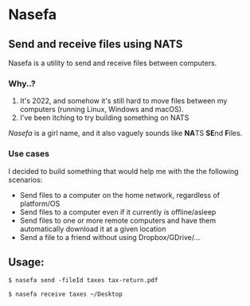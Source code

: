 # Nasefa
## Send and receive files using NATS

Nasefa is a utility to send and receive files between computers.

### Why..?

1. It's 2022, and somehow it's still hard to move files between my computers (running Linux, Windows and macOS).
2. I've been itching to try building something on NATS

*Nasefa* is a girl name, and it also vaguely sounds like **NA**TS **SE**nd **F**iles.

### Use cases

I decided to build something that would help me with the the following scenarios:

 - Send files to a computer on the home network, regardless of platform/OS
 - Send files to a computer even if it currently is offline/asleep
 - Send files to one or more remote computers and have them automatically download it at a given location
 - Send a file to a friend without using Dropbox/GDrive/...

## Usage:

`$ nasefa send -fileId taxes tax-return.pdf`

`$ nasefa receive taxes ~/Desktop`
